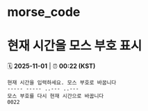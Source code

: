 # morse_code
# 현재 시간을 모스 부호 표시
<!-- MORSE_TIME_START -->
🗓️ **2025-11-01** | ⏰ **00:22 (KST)**

```
현재 시간을 입력하세요. 모스 부호로 바꿉니다
----- ----- ..--- ..---
모스 부호를 다시 현재 시간으로 바꿉니다
0022
```
<!-- MORSE_TIME_END -->

